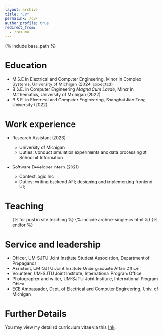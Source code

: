 ```yaml
---
layout: archive
title: "CV"
permalink: /cv/
author_profile: true
redirect_from:
  - /resume
---
```


{% include base_path %}

Education
======
* M.S.E in Electrical and Computer Engineering, Minor in Complex Systems, University of Michigan (2024, expected)
* B.S.E. in Computer Engineering *Magna Cum Laude*, Minor in Mathematics, University of Michigan (2022)
* B.S.E. in Electrical and Computer Engineering, Shanghai Jiao Tong University (2022)

Work experience
======
* Research Assistant (2023)
  * University of Michigan
  * Duties: Conduct simulation experiments and data processing at School of Information

* Software Developer Intern (2021)
  * ContextLogic.Inc
  * Duties: writing backend API; designing and implementing frontend UI;
  
<!--
Skills
======
* Software Tools:
  * Cadence Virtuoso
  * LTSpice
  * Git
  * Jenkins
  * MATLAB
* Programming Languages:
  * C++
  * Python
  * Javascript
  * Julia


Publications
======
  <ul>{% for post in site.publications %}
    {% include archive-single-cv.html %}
  {% endfor %}</ul>
  
Talks
======
  <ul>{% for post in site.talks %}
    {% include archive-single-talk-cv.html %}
  {% endfor %}</ul> -->
  
Teaching
======
  <ul>{% for post in site.teaching %}
    {% include archive-single-cv.html %}
  {% endfor %}</ul>
  
Service and leadership
======
* Officer, UM-SJTU Joint Institute Student Association, Department of Propaganda
* Assistant, UM-SJTU Joint Institute Undergraduate Affair Office
* Volunteer, UM-SJTU Joint Institute, International Program Office
* Photographer and writer, UM-SJTU Joint Institute, International Program Office
* ECE Ambassador, Dept. of Electrical and Computer Engineering, Univ. of Michigan

Further Details
======
You may view my detailed curriculum vitae via this [link](https://drive.google.com/file/d/1rVWZqVo0rPLN0mGZUyGDqh6Br1cfT9df/view?usp=sharing).

